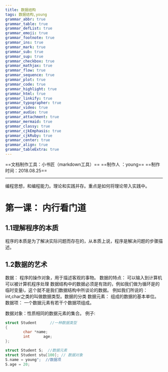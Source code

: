 ```yaml
---
title: 数据结构
tags: 数据结构,young
grammar_abbr: true
grammar_table: true
grammar_defList: true
grammar_emoji: true
grammar_footnote: true
grammar_ins: true
grammar_mark: true
grammar_sub: true
grammar_sup: true
grammar_checkbox: true
grammar_mathjax: true
grammar_flow: true
grammar_sequence: true
grammar_plot: true
grammar_code: true
grammar_highlight: true
grammar_html: true
grammar_linkify: true
grammar_typographer: true
grammar_video: true
grammar_audio: true
grammar_attachment: true
grammar_mermaid: true
grammar_classy: true
grammar_cjkEmphasis: true
grammar_cjkRuby: true
grammar_center: true
grammar_align: true
grammar_tableExtra: true
---
```

==文档制作工具：小书匠（markdown工具）==
==制作人     ：young==
==制作时间：2018.08.25==


----------

编程思想，和编程能力。理论和实践并存。重点是如何将理论带入实践中。

# 第一课： 内行看门道

## 1.1理解程序的本质

程序的本质是为了解决实际问题而存在的，从本质上说，程序是解决问题的步骤描述。

## 1.2数据的艺术
数据： 程序的操作对象，用于描述客观的事物。
数据的特点：
可以输入到计算机
可以被计算机程序处理
数据结构中的数据必须是有效的，例如我们做为循环是的临时变量i，这个就不是我们数据结构中所谈论的数据。
例如我们所说的：int,char之类的叫做数据类型。数据的分类
数据元素： 组成的数据的基本单位。
	数据项： 一个数据元素有若干个数据项组成。

数据对象：性质相同的数据元素的集合。
例子:
``` cpp
struct Student      //一种数据类型
{
		char *name;
		int      age;
};

struct Student S;  //数据元素
struct Student stu[100]; // 数据对象
S.name = young";  //数据项
S.age = 20;
```

